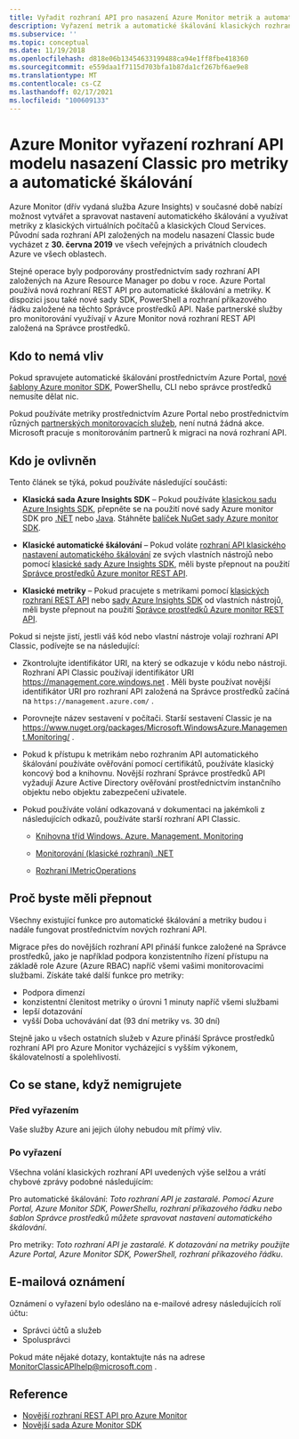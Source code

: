 ```yaml
---
title: Vyřadit rozhraní API pro nasazení Azure Monitor metrik a automatického škálování
description: Vyřazení metrik a automatické škálování klasických rozhraní API, označovaných také jako Azure Service Management (ASM) nebo model nasazení RDFE
ms.subservice: ''
ms.topic: conceptual
ms.date: 11/19/2018
ms.openlocfilehash: d818e06b13454633199488ca94e1ff8fbe418360
ms.sourcegitcommit: e559daa1f7115d703bfa1b87da1cf267bf6ae9e8
ms.translationtype: MT
ms.contentlocale: cs-CZ
ms.lasthandoff: 02/17/2021
ms.locfileid: "100609133"
---
```

# <a name="azure-monitor-retirement-of-classic-deployment-model-apis-for-metrics-and-autoscale"></a>Azure Monitor vyřazení rozhraní API modelu nasazení Classic pro metriky a automatické škálování

Azure Monitor (dřív vydaná služba Azure Insights) v současné době nabízí možnost vytvářet a spravovat nastavení automatického škálování a využívat metriky z klasických virtuálních počítačů a klasických Cloud Services. Původní sada rozhraní API založených na modelu nasazení Classic bude vycházet z **30. června 2019** ve všech veřejných a privátních cloudech Azure ve všech oblastech.   

Stejné operace byly podporovány prostřednictvím sady rozhraní API založených na Azure Resource Manager po dobu v roce. Azure Portal používá nová rozhraní REST API pro automatické škálování a metriky. K dispozici jsou také nové sady SDK, PowerShell a rozhraní příkazového řádku založené na těchto Správce prostředků API. Naše partnerské služby pro monitorování využívají v Azure Monitor nová rozhraní REST API založená na Správce prostředků.  

## <a name="who-is-not-affected"></a>Kdo to nemá vliv

Pokud spravujete automatické škálování prostřednictvím Azure Portal, [nové šablony Azure monitor SDK](https://www.nuget.org/packages/Microsoft.Azure.Management.Monitor/), PowerShellu, CLI nebo správce prostředků nemusíte dělat nic.  

Pokud používáte metriky prostřednictvím Azure Portal nebo prostřednictvím různých [partnerských monitorovacích služeb](../partners.md), není nutná žádná akce. Microsoft pracuje s monitorováním partnerů k migraci na nová rozhraní API.

## <a name="who-is-affected"></a>Kdo je ovlivněn

Tento článek se týká, pokud používáte následující součásti:

- **Klasická sada Azure Insights SDK** – Pokud používáte [klasickou sadu Azure Insights SDK](https://www.nuget.org/packages/Microsoft.WindowsAzure.Management.Monitoring/), přepněte se na použití nové sady Azure monitor SDK pro [.NET](https://github.com/azure/azure-libraries-for-net#download) nebo [Java](https://github.com/azure/azure-libraries-for-java#download). Stáhněte [balíček NuGet sady Azure monitor SDK](https://www.nuget.org/packages/Microsoft.Azure.Management.Monitor/).

- **Klasické automatické škálování** – Pokud voláte [rozhraní API klasického nastavení automatického škálování](/previous-versions/azure/reference/mt348562(v=azure.100)) ze svých vlastních nástrojů nebo pomocí [klasické sady Azure Insights SDK](https://www.nuget.org/packages/Microsoft.WindowsAzure.Management.Monitoring/), měli byste přepnout na použití [Správce prostředků Azure monitor REST API](/rest/api/monitor/autoscalesettings).

- **Klasické metriky** – Pokud pracujete s metrikami pomocí [klasických rozhraní REST API](/previous-versions/azure/reference/dn510374(v=azure.100)) nebo  [sady Azure Insights SDK](https://www.nuget.org/packages/Microsoft.WindowsAzure.Management.Monitoring/) od vlastních nástrojů, měli byste přepnout na použití [Správce prostředků Azure monitor REST API](/rest/api/monitor/autoscalesettings). 

Pokud si nejste jistí, jestli váš kód nebo vlastní nástroje volají rozhraní API Classic, podívejte se na následující:

- Zkontrolujte identifikátor URI, na který se odkazuje v kódu nebo nástroji. Rozhraní API Classic používají identifikátor URI https://management.core.windows.net . Měli byste používat novější identifikátor URI pro rozhraní API založená na Správce prostředků začíná na `https://management.azure.com/` .

- Porovnejte název sestavení v počítači. Starší sestavení Classic je na  https://www.nuget.org/packages/Microsoft.WindowsAzure.Management.Monitoring/ .

- Pokud k přístupu k metrikám nebo rozhraním API automatického škálování používáte ověřování pomocí certifikátů, používáte klasický koncový bod a knihovnu. Novější rozhraní Správce prostředků API vyžadují Azure Active Directory ověřování prostřednictvím instančního objektu nebo objektu zabezpečení uživatele.

- Pokud používáte volání odkazovaná v dokumentaci na jakémkoli z následujících odkazů, používáte starší rozhraní API Classic.

  - [Knihovna tříd Windows. Azure. Management. Monitoring](/previous-versions/azure/dn510414(v=azure.100))

  - [Monitorování (klasické rozhraní) .NET](/previous-versions/azure/reference/mt348562(v%3dazure.100))

  - [Rozhraní IMetricOperations](/previous-versions/azure/reference/dn802395(v%3dazure.100))

## <a name="why-you-should-switch"></a>Proč byste měli přepnout

Všechny existující funkce pro automatické škálování a metriky budou i nadále fungovat prostřednictvím nových rozhraní API.  

Migrace přes do novějších rozhraní API přináší funkce založené na Správce prostředků, jako je například podpora konzistentního řízení přístupu na základě role Azure (Azure RBAC) napříč všemi vašimi monitorovacími službami. Získáte také další funkce pro metriky: 

- Podpora dimenzí
- konzistentní členitost metriky o úrovni 1 minuty napříč všemi službami 
- lepší dotazování
- vyšší Doba uchovávání dat (93 dní metriky vs. 30 dní) 

Stejně jako u všech ostatních služeb v Azure přináší Správce prostředků rozhraní API pro Azure Monitor vycházející s vyšším výkonem, škálovatelností a spolehlivostí. 

## <a name="what-happens-if-you-do-not-migrate"></a>Co se stane, když nemigrujete

### <a name="before-retirement"></a>Před vyřazením

Vaše služby Azure ani jejich úlohy nebudou mít přímý vliv.  

### <a name="after-retirement"></a>Po vyřazení

Všechna volání klasických rozhraní API uvedených výše selžou a vrátí chybové zprávy podobné následujícím:

Pro automatické škálování: *Toto rozhraní API je zastaralé. Pomocí Azure Portal, Azure Monitor SDK, PowerShellu, rozhraní příkazového řádku nebo šablon Správce prostředků můžete spravovat nastavení automatického škálování*.  

Pro metriky: *Toto rozhraní API je zastaralé. K dotazování na metriky použijte Azure Portal, Azure Monitor SDK, PowerShell, rozhraní příkazového řádku*.

## <a name="email-notifications"></a>E-mailová oznámení

Oznámení o vyřazení bylo odesláno na e-mailové adresy následujících rolí účtu: 

- Správci účtů a služeb
- Spolusprávci  

Pokud máte nějaké dotazy, kontaktujte nás na adrese MonitorClassicAPIhelp@microsoft.com .  

## <a name="references"></a>Reference

- [Novější rozhraní REST API pro Azure Monitor](/rest/api/monitor/) 
- [Novější sada Azure Monitor SDK](https://www.nuget.org/packages/Microsoft.Azure.Management.Monitor/)

